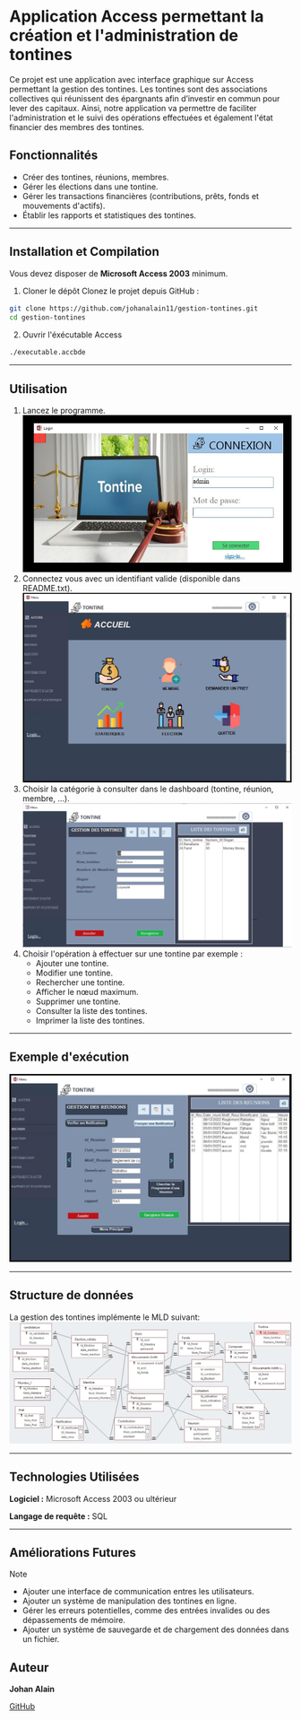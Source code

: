 
# Application Access permettant la création et l'administration de tontines
Ce projet est une application avec interface graphique sur Access permettant la gestion des tontines. Les tontines sont des associations collectives qui réunissent des épargnants afin d’investir en commun pour lever des capitaux. Ainsi, notre application va permettre de faciliter l'administration et le suivi des opérations effectuées et également l'état financier des  membres des tontines.

## Fonctionnalités

- Créer des tontines, réunions, membres.
- Gérer les élections dans une tontine.
- Gérer les transactions financières (contributions, prêts, fonds et mouvements d'actifs).
- Établir les rapports et statistiques des tontines.

---
## Installation et Compilation
Vous devez disposer de **Microsoft Access  2003** minimum.

1. Cloner le dépôt
Clonez le projet depuis GitHub :
```sh
git clone https://github.com/johanalain11/gestion-tontines.git
cd gestion-tontines
```
2. Ouvrir l'éxécutable Access
```sh
./executable.accbde
```

---
## Utilisation
1. Lancez le programme.
![Login](./login.JPG "Fenêtre de connexion")
2. Connectez vous avec un identifiant valide (disponible dans README.txt).
![Dashboard](./accueil.JPG "Page d'accueil")
3. Choisir la catégorie à consulter dans le dashboard (tontine, réunion, membre, ...).
![Tontine](./tontine.png "Gestion des tontines")
4. Choisir l'opération à effectuer sur une tontine par exemple :
    * Ajouter une tontine.
    * Modifier une tontine.
    * Rechercher une tontine.
    * Afficher le nœud maximum.
    * Supprimer une tontine.
    * Consulter la liste des tontines.
    * Imprimer la liste des tontines.

---
## Exemple d'exécution
![Exemple d'exécution](./reunion.JPG "Enregistrement d'une réunion")

---
## Structure de données
La gestion des tontines implémente le MLD suivant:
![MLD](./mld.jpg "Modèle logique des données")

---
## Technologies Utilisées
**Logiciel :** Microsoft Access 2003 ou ultérieur

**Langage de requête :** SQL 

---
## Améliorations Futures
>[!NOTE]
>
>* Ajouter une interface de communication entres les utilisateurs.
>* Ajouter un système de manipulation des tontines en ligne.
>* Gérer les erreurs potentielles, comme des entrées invalides ou des dépassements de mémoire.
>* Ajouter un système de sauvegarde et de chargement des données dans un fichier.

## Auteur
**Johan Alain**

[GitHub](https://github.com/johanalain11/)

